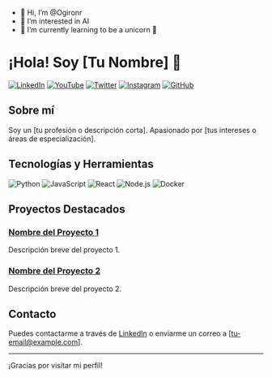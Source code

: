 - 👋 Hi, I’m @Ogironr
- 👀 I’m interested in AI
- 🌱 I’m currently learning to be a unicorn 🦄



# ¡Hola! Soy [Tu Nombre] 👋

[![LinkedIn](https://img.shields.io/badge/LinkedIn-0077B5?style=for-the-badge&logo=linkedin&logoColor=white)](https://www.linkedin.com/in/tu-perfil)
[![YouTube](https://img.shields.io/badge/YouTube-FF0000?style=for-the-badge&logo=youtube&logoColor=white)](https://www.youtube.com/channel/tu-canal)
[![Twitter](https://img.shields.io/badge/Twitter-1DA1F2?style=for-the-badge&logo=twitter&logoColor=white)](https://twitter.com/tu-perfil)
[![Instagram](https://img.shields.io/badge/Instagram-E4405F?style=for-the-badge&logo=instagram&logoColor=white)](https://www.instagram.com/tu-perfil)
[![GitHub](https://img.shields.io/badge/GitHub-100000?style=for-the-badge&logo=github&logoColor=white)](https://github.com/tu-perfil)

## Sobre mí

Soy un [tu profesión o descripción corta]. Apasionado por [tus intereses o áreas de especialización]. 

## Tecnologías y Herramientas

![Python](https://img.shields.io/badge/Python-3776AB?style=for-the-badge&logo=python&logoColor=white)
![JavaScript](https://img.shields.io/badge/JavaScript-323330?style=for-the-badge&logo=javascript&logoColor=F7DF1E)
![React](https://img.shields.io/badge/React-20232A?style=for-the-badge&logo=react&logoColor=61DAFB)
![Node.js](https://img.shields.io/badge/Node.js-43853D?style=for-the-badge&logo=node-dot-js&logoColor=white)
![Docker](https://img.shields.io/badge/Docker-2496ED?style=for-the-badge&logo=docker&logoColor=white)

## Proyectos Destacados

### [Nombre del Proyecto 1](https://github.com/tu-perfil/nombre-del-proyecto-1)
Descripción breve del proyecto 1.

### [Nombre del Proyecto 2](https://github.com/tu-perfil/nombre-del-proyecto-2)
Descripción breve del proyecto 2.

## Contacto

Puedes contactarme a través de [LinkedIn](https://www.linkedin.com/in/tu-perfil) o enviarme un correo a [tu-email@example.com].

---

¡Gracias por visitar mi perfil!





<!---
Ogironr/Ogironr is a ✨ special ✨ repository because its `README.md` (this file) appears on your GitHub profile.
You can click the Preview link to take a look at your changes.
--->
